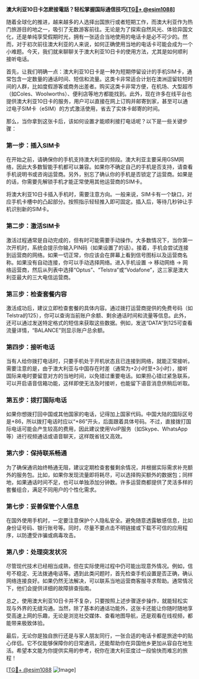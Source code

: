 **澳大利亚10日卡怎麽接電話？轻松掌握国际通信技巧[[TG💪+ @esim1088](https://t.me/s/esim1088)]**

随着全球化的推进，越来越多的人选择出国旅行或者短期工作，而澳大利亚作为热门旅游目的地之一，吸引了无数游客前往。无论是为了探索自然风光、体验异国文化，还是单纯享受假期时光，拥有一张适合当地使用的电话卡是必不可少的。然而，对于初次前往澳大利亚的人来说，如何正确使用当地的电话卡可能会成为一个小难题。今天，我们就来聊聊关于澳大利亚10日卡的使用方法，尤其是如何顺利接听电话。

首先，让我们明确一点：澳大利亚10日卡是一种为短期停留设计的手机SIM卡，通常包含一定数量的通话时间、短信和流量。这类卡非常适合计划在澳洲逗留较短时间的人群，比如度假游客或商务出差者。购买这类卡非常方便，在机场、大型超市（如Coles、Woolworths）、便利店等地方都能找到。此外，现在许多在线平台也提供澳大利亚10日卡的服务，用户可以直接在网上订购并邮寄到家，甚至可以通过电子SIM卡（eSIM）的方式激活使用，省去了实体卡邮寄的时间。

那么，当你拿到这张卡后，该如何设置才能顺利接打电话呢？以下是一些关键步骤：

### **第一步：插入SIM卡**
在开始之前，请确保你的手机支持澳大利亚的频段。澳大利亚主要采用GSM网络，因此大多数智能手机都可以兼容。如果你不确定自己的手机是否支持，请查看手机说明书或咨询运营商。另外，别忘了确认你的手机是否锁定了运营商。如果是的话，你需要先解锁手机才能正常使用其他运营商的SIM卡。

将澳大利亚10日卡插入手机时，需要注意方向。一般来说，SIM卡有一个缺口，对应手机卡槽中的凸起部分。按照指示轻轻推入即可固定。插入后，等待几秒钟让手机识别新的SIM卡。

### **第二步：激活SIM卡**
激活过程通常是自动完成的，但有时可能需要手动操作。大多数情况下，当你第一次开机时，系统会提示你输入PIN码（如果设置了的话）。接着，手机会尝试连接到运营商的网络。如果一切正常，你应该会在屏幕上看到信号图标以及运营商名称。如果没有自动连接，你可以手动选择网络。进入手机设置 -> 移动网络 -> 网络运营商，然后从列表中选择“Optus”、“Telstra”或“Vodafone”，这三家是澳大利亚最大的三大电信运营商。

### **第三步：检查套餐内容**
激活成功后，建议立即检查套餐的具体内容。通过拨打运营商提供的免费号码（如Telstra的125），你可以查询当前账户余额、剩余通话时间和流量等信息。此外，还可以通过发送特定格式的短信来获取这些数据。例如，发送“DATA”到125可查看流量详情，“BALANCE”则显示账户总余额。

### **第四步：接听电话**
当有人给你拨打电话时，只要手机处于开机状态且已连接到网络，就能正常接听。需要注意的是，由于澳大利亚与中国存在时差（通常为+2小时至+3小时），接听国际来电时要留意对方的当地时间，以免错过重要电话。如果担心错过紧急联系，可以开启语音信箱功能，这样即使无法及时接听，也能留下语音消息供稍后听取。

### **第五步：拨打国际电话**
如果你想拨打回中国或其他国家的电话，记得加上国家代码。中国大陆的国际区号是+86，所以拨打电话时应以“+86”开头，后面跟着具体号码。不过，直接拨打国际电话可能会产生较高的费用，因此建议使用VoIP服务（如Skype、WhatsApp等）进行视频通话或语音聊天，这样既省钱又高效。

### **第六步：保持联系畅通**
为了确保通讯始终畅通无阻，建议定期检查套餐剩余情况，并根据实际需求补充额外的服务包。比如，如果你发现流量即将耗尽，可以选择购买额外的数据包；同样地，如果通话时间不足，也可以单独添加分钟数。许多运营商都提供了灵活多样的套餐组合，满足不同用户的个性化需求。

### **第七步：妥善保管个人信息**
在国外使用手机时，一定要注意保护个人隐私安全。避免随意透露敏感信息，比如身份证号码、银行账号等。同时，尽量不要点击不明链接或下载不可信的应用程序，以防遭受诈骗或病毒攻击。

### **第八步：处理突发状况**
尽管现代技术已经相当成熟，但在实际使用过程中仍可能出现意外情况。例如，信号不稳定、无法拨通电话等。遇到此类问题时，首先检查手机设置是否正确，确认网络连接良好。如果仍然无法解决，可以联系当地运营商客服寻求帮助。通常情况下，他们会提供详细的故障排查指南。

总之，使用澳大利亚10日卡并不复杂，只要按照上述步骤逐步操作，就能轻松实现与外界的无缝沟通。当然，除了基本的通话功能外，这张卡还能让你随时随地享受高速上网的乐趣，无论是浏览社交媒体、查看地图导航，还是观看在线视频，都能带来极致体验。

最后，无论你是独自旅行还是与家人朋友同行，一张合适的电话卡都是旅途中的贴心伴侣。它不仅能够保障你的日常通讯，还能帮助你在异国他乡更加从容自在地生活。希望本文能为你提供实用的参考，祝你在澳大利亚度过一段愉快而难忘的旅程！

[[TG💪+ @esim1088](https://t.me/s/esim1088) ![Image](https://i.postimg.cc/4NQfJmqS/Snipaste-2025-05-13-00-14-12.png)]
